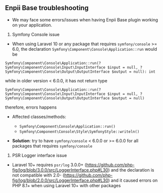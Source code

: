## Enpii Base troubleshooting
- We may face some errors/issues when having Enpii Base plugin working on your application.

1. Symfony Console issue
- When using Laravel 10 or any package that requires `symfony/console` >= 6.0, the declaration `Symfony\Component\Console\Application::run` would be
```
Symfony\Component\Console\Application::run(?Symfony\Component\Console\Input\InputInterface $input = null, ?Symfony\Component\Console\Output\OutputInterface $output = null): int
```
while in older version < 6.0.0, it has not return type
```
Symfony\Component\Console\Application::run(?Symfony\Component\Console\Input\InputInterface $input = null, ?Symfony\Component\Console\Output\OutputInterface $output = null)
```
therefore, errors happens

- Affected classes/methods:
	- `Symfony\Component\Console\Application::run()`
	- `Symfony\Component\Console\Style\SymfonyStyle::writeln()`


- **Solution**: try to have `symfony/console` < 6.0.0 or >= 6.0.0 for all packages that requires `symfony/console`

1. PSR Logger interface issue
- Laravel 10+ requires `psr/log` 3.0.0+ (https://github.com/php-fig/log/blob/3.0.0/src/LoggerInterface.php#L30) and the declaration is not compatible with 2.0- (https://github.com/php-fig/log/blob/2.0.0/src/LoggerInterface.php#L30) and it caused errors on PHP 8.1+ when using Laravel 10+ with other packages
